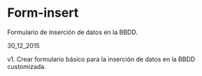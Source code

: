# Form-insert
Formulario de inserción de datos en la BBDD.

30_12_2015

v1. Crear formulario básico para la inserción de datos en la BBDD customizada.
